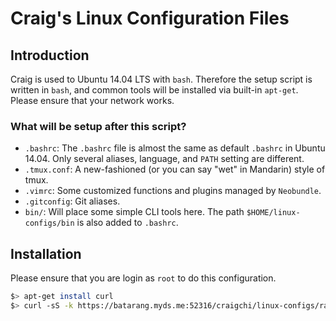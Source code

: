 # Craig's Linux Configuration Files

## Introduction

Craig is used to Ubuntu 14.04 LTS with `bash`. Therefore the setup script is written in `bash`, and common tools will be installed via built-in `apt-get`. Please ensure that your network works.


### What will be setup after this script?

- `.bashrc`: The `.bashrc` file is almost the same as default `.bashrc` in Ubuntu 14.04. Only several aliases, language, and `PATH` setting are different.
- `.tmux.conf`: A new-fashioned (or you can say "wet" in Mandarin) style of tmux.
- `.vimrc`: Some customized functions and plugins managed by `Neobundle`.
- `.gitconfig`: Git aliases.
- `bin/`: Will place some simple CLI tools here. The path `$HOME/linux-configs/bin` is also added to `.bashrc`.


## Installation

Please ensure that you are login as `root` to do this configuration.

```sh
$> apt-get install curl
$> curl -sS -k https://batarang.myds.me:52316/craigchi/linux-configs/raw/master/setup.sh | sh
```
